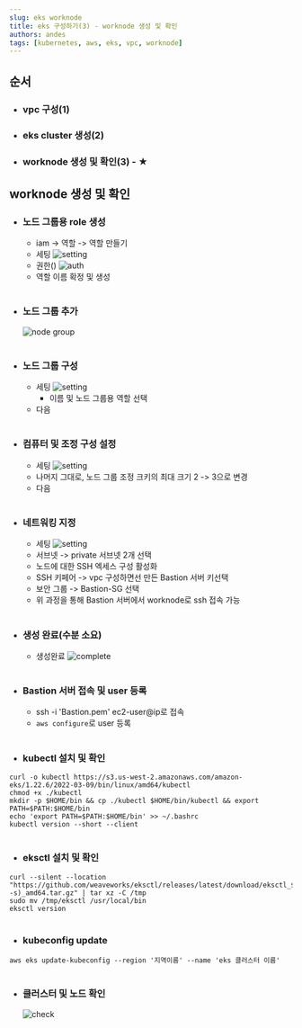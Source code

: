 ```yaml
---
slug: eks worknode
title: eks 구성하기(3) - worknode 생성 및 확인
authors: andes
tags: [kubernetes, aws, eks, vpc, worknode]
---
```


## 순서

- ### vpc 구성(1)
- ### eks cluster 생성(2)
- ### worknode 생성 및 확인(3) - ★

## worknode 생성 및 확인

- ### 노드 그룹용 role 생성

  - iam -> 역할 -> 역할 만들기
  - 세팅
    ![setting](./3.png)
  - 권한()
    ![auth](./2.png)
  - 역할 이름 확정 및 생성

#

- ### 노드 그룹 추가
  ![node group](./1.jpeg)

#

- ### 노드 그룹 구성
  - 세팅
    ![setting](./4.png)
    - 이름 및 노드 그룹용 역할 선택
  - 다음

#

- ### 컴퓨터 및 조정 구성 설정

  - 세팅
    ![setting](./5.jpeg)
  - 나머지 그대로, 노드 그룹 조정 크키의 최대 크기 2 -> 3으로 변경
  - 다음

#

- ### 네트워킹 지정
  - 세팅
    ![setting](./6.jpeg)
  - 서브넷 -> private 서브넷 2개 선택
  - 노드에 대한 SSH 엑세스 구성 활성화
  - SSH 키페어 -> vpc 구성하면선 만든 Bastion 서버 키선택
  - 보안 그룹 -> Bastion-SG 선택
  - 위 과정을 통해 Bastion 서버에서 worknode로 ssh 접속 가능

#

- ### 생성 완료(수분 소요)

  - 생성완료
    ![complete](./7.png)

#

- ### Bastion 서버 접속 및 user 등록

  - ssh -i 'Bastion.pem' ec2-user@ip로 접속
  - `aws configure`로 user 등록

#

- ### kubectl 설치 및 확인

```
curl -o kubectl https://s3.us-west-2.amazonaws.com/amazon-eks/1.22.6/2022-03-09/bin/linux/amd64/kubectl
chmod +x ./kubectl
mkdir -p $HOME/bin && cp ./kubectl $HOME/bin/kubectl && export PATH=$PATH:$HOME/bin
echo 'export PATH=$PATH:$HOME/bin' >> ~/.bashrc
kubectl version --short --client

```

#

- ### eksctl 설치 및 확인

```
curl --silent --location "https://github.com/weaveworks/eksctl/releases/latest/download/eksctl_$(uname -s)_amd64.tar.gz" | tar xz -C /tmp
sudo mv /tmp/eksctl /usr/local/bin
eksctl version
```

#

- ### kubeconfig update

```
aws eks update-kubeconfig --region '지역이름' --name 'eks 클러스터 이름'
```

#

- ### 클러스터 및 노드 확인
  ![check](./8.png)

#
